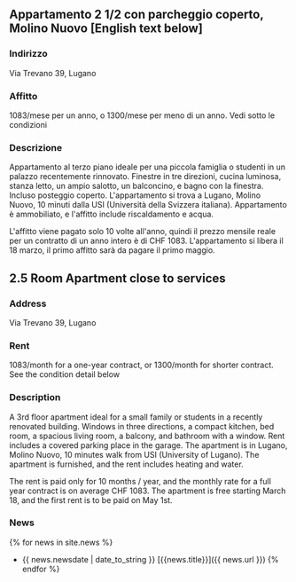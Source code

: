 ## Appartamento 2 1/2 con parcheggio coperto, Molino Nuovo [English text below]

### Indirizzo

Via Trevano 39, Lugano

### Affitto

1083/mese per un anno, o 1300/mese per meno di un anno.  Vedi sotto le
condizioni

### Descrizione

Appartamento al terzo piano ideale per una piccola famiglia o studenti
in un palazzo recentemente rinnovato.  Finestre in tre direzioni, cucina
luminosa, stanza letto, un ampio salotto, un balconcino, e bagno con la
finestra. Incluso posteggio coperto. L'appartamento si trova a Lugano,
Molino Nuovo, 10 minuti dalla USI (Università della Svizzera italiana).
Appartamento è ammobiliato, e l'affitto include riscaldamento e acqua. 

L'affitto viene pagato solo 10 volte all'anno, quindi il prezzo mensile
reale per un contratto di un anno intero è di CHF 1083. L'appartamento
si libera il 18 marzo, il primo affitto sarà da pagare il primo maggio.

## 2.5 Room Apartment close to services

### Address

Via Trevano 39, Lugano

### Rent

1083/month for a one-year contract, or 1300/month for shorter contract.
See the condition detail below

### Description

A 3rd floor apartment ideal for a small family or students in a recently
renovated building. Windows in three directions, a compact kitchen, bed
room, a spacious living room, a balcony, and bathroom with a window.
Rent includes a covered parking place in the garage. The apartment is in
Lugano, Molino Nuovo, 10 minutes walk from USI (University of Lugano).
The apartment is furnished, and the rent includes heating and water.

The rent is paid only for 10 months / year, and the monthly rate for a
full year contract is on average CHF 1083. The apartment is free
starting March 18, and the first rent is to be paid on May 1st.

### News
{% for news in site.news  %}
- {{ news.newsdate | date_to_string }} [{{news.title}}]({{ news.url }})
{% endfor %}

